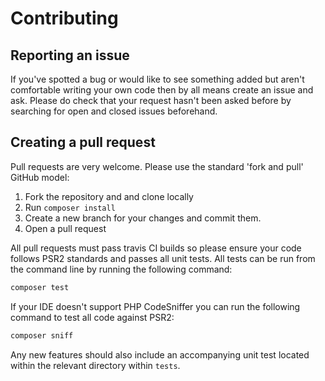 # Contributing

## Reporting an issue
If you've spotted a bug or would like to see something added but aren't comfortable writing your own code then 
by all means create an issue and ask. Please do check that your request hasn't been asked before by searching for open and closed
issues beforehand.

## Creating a pull request
Pull requests are very welcome. Please use the standard 'fork and pull' GitHub model:

1. Fork the repository and and clone locally
2. Run `composer install`
3. Create a new branch for your changes and commit them.
4. Open a pull request

All pull requests must pass travis CI builds so please ensure your code follows PSR2 standards and passes all unit tests.
All tests can be run from the command line by running the following command:
```bash
composer test
```

If your IDE doesn't support PHP CodeSniffer you can run the following command to test all code against PSR2:
```bash
composer sniff
```

Any new features should also include an accompanying unit test located within the relevant directory within `tests`.
